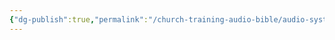```yaml
---
{"dg-publish":true,"permalink":"/church-training-audio-bible/audio-system-and-equipment/di-direct-injection-boxes/"}
---
```


